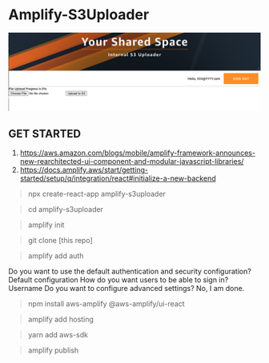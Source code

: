 # Amplify-S3Uploader

<img src="https://github.com/eddie2070/amplify-s3uploader/blob/main/img/website.png?raw=true"/>

## GET STARTED 

1. https://aws.amazon.com/blogs/mobile/amplify-framework-announces-new-rearchitected-ui-component-and-modular-javascript-libraries/
2. https://docs.amplify.aws/start/getting-started/setup/q/integration/react#initialize-a-new-backend


> npx create-react-app amplify-s3uploader

> cd amplify-s3uploader

> amplify init

> git clone [this repo]

> amplify add auth

Do you want to use the default authentication and security configuration? Default configuration
How do you want users to be able to sign in? Username
Do you want to configure advanced settings? No, I am done.

> npm install aws-amplify @aws-amplify/ui-react

> amplify add hosting

> yarn add aws-sdk

> amplify publish
